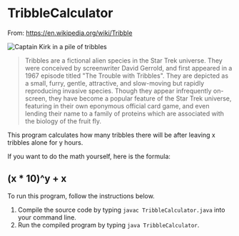 # TribbleCalculator

From: https://en.wikipedia.org/wiki/Tribble

![Captain Kirk in a pile of tribbles](https://upload.wikimedia.org/wikipedia/en/5/50/ST_TroubleWithTribbles.jpg)

>Tribbles are a fictional alien species in the Star Trek universe. They were conceived by screenwriter
>David Gerrold, and first appeared in a 1967 episode titled "The Trouble with Tribbles". They are depicted
>as a small, furry, gentle, attractive, and slow-moving but rapidly reproducing invasive species. Though
>they appear infrequently on-screen, they have become a popular feature of the Star Trek universe, featuring
>in their own eponymous official card game, and even lending their name to a family of proteins which are
>associated with the biology of the fruit fly.

This program calculates how many tribbles there will be after leaving x tribbles alone for y hours.

If you want to do the math yourself, here is the formula:

(x * 10)^y + x
--------------

To run this program, follow the instructions below.

1.  Compile the source code by typing `javac TribbleCalculator.java` into your command line.
2.  Run the compiled program by typing `java TribbleCalculator`.
